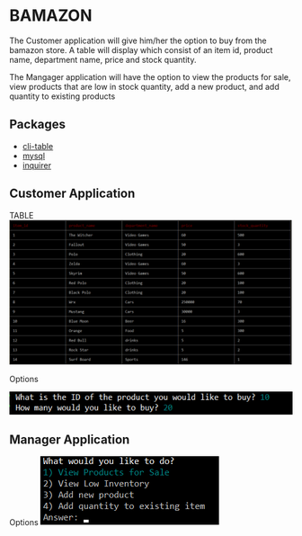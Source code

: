 # BAMAZON

The Customer application will give him/her the option to buy from the bamazon store. A table will display which consist of an item id, product name, department name,  price and  stock quantity.

The Mangager application will have the option to view the products for sale, view products that are low in stock quantity, add a new product, and add quantity to existing products 

## Packages

* [cli-table ](https://www.npmjs.com/package/cli-table)
* [mysql](https://www.npmjs.com/package/mysql)
* [inquirer ](https://www.npmjs.com/package/inquirer)

## Customer Application

TABLE
![Alt text](assets/table.png?raw=true "TABLE")

Options

![Alt text](assets/customer.png?raw=true "TABLE")

## Manager Application
Options
![Alt text](assets/manage.png?raw=true "TABLE")



